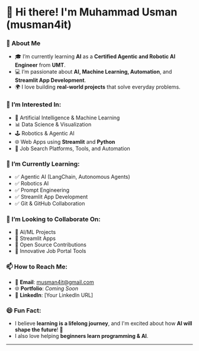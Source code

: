 # 👋 Hi there! I'm Muhammad Usman (musman4it)

### 💼 About Me
- 🎓 I’m currently learning **AI** as a **Certified Agentic and Robotic AI Engineer** from **UMT**.
- 💻 I’m passionate about **AI, Machine Learning, Automation**, and **Streamlit App Development**.
- 🌍 I love building **real-world projects** that solve everyday problems.

### 👀 I’m Interested In:
- 🤖 Artificial Intelligence & Machine Learning
- 📊 Data Science & Visualization
- 🕹️ Robotics & Agentic AI
- 🌐 Web Apps using **Streamlit** and **Python**
- 💼 Job Search Platforms, Tools, and Automation

### 🌱 I’m Currently Learning:
- ✅ Agentic AI (LangChain, Autonomous Agents)
- ✅ Robotics AI
- ✅ Prompt Engineering
- ✅ Streamlit App Development
- ✅ Git & GitHub Collaboration

### 💞️ I’m Looking to Collaborate On:
- 🔹 AI/ML Projects
- 🔹 Streamlit Apps
- 🔹 Open Source Contributions
- 🔹 Innovative Job Portal Tools

### 📫 How to Reach Me:
- 💬 **Email**: musman4it@gmail.com
- 🌐 **Portfolio**: *Coming Soon*
- 🔗 **LinkedIn**: [Your LinkedIn URL]

### 😄 Fun Fact:
- I believe **learning is a lifelong journey**, and I'm excited about how **AI will shape the future**! 🚀
- I also love helping **beginners learn programming & AI**.

---

<!---
musman4it/musman4it is a ✨ special ✨ repository because its `README.md` (this file) appears on your GitHub profile.
You can click the Preview link to take a look at your changes.
--->
